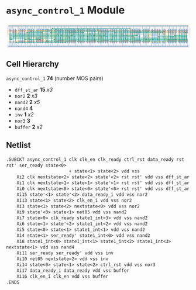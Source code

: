 # `async_control_1` Module
![Layout](async_control_1.png)

## Cell Hierarchy

`async_control_1` **74** (number MOS pairs)
- `dff_st_ar` **15** *x3*
- `nor2` **2** *x3*
- `nand2` **2** *x5*
- `nand4` **4**
- `inv` **1** *x2*
- `nor3` **3**
- `buffer` **2** *x2*

## Netlist

```
.SUBCKT async_control_1 clk clk_en clk_ready ctrl_rst data_ready rst rst' ser_ready state<0>
                        + state<1> state<2> vdd vss
    Xi2 clk nextstate<2> state<2> state'<2> rst rst' vdd vss dff_st_ar
    Xi1 clk nextstate<1> state<1> state'<1> rst rst' vdd vss dff_st_ar
    Xi0 clk nextstate<0> state<0> state'<0> rst rst' vdd vss dff_st_ar
    Xi15 state'<1> state'<2> data_ready_i vdd vss nor2
    Xi13 state<1> state<2> clk_en_i vdd vss nor2
    Xi3 state<1> state<2> nextstate<0> vdd vss nor2
    Xi9 state'<0> state<1> net05 vdd vss nand2
    Xi7 state<0> clk_ready state1_int<3> vdd vss nand2
    Xi6 state<1> state'<2> state1_int<2> vdd vss nand2
    Xi5 state<0> state<1> state1_int<1> vdd vss nand2
    Xi4 state<1> ser_ready' state1_int<0> vdd vss nand2
    Xi8 state1_int<0> state1_int<1> state1_int<2> state1_int<3> nextstate<1> vdd vss nand4
    Xi11 ser_ready ser_ready' vdd vss inv
    Xi10 net05 nextstate<2> vdd vss inv
    Xi14 state<0> state<1> state<2> ctrl_rst vdd vss nor3
    Xi17 data_ready_i data_ready vdd vss buffer
    Xi16 clk_en_i clk_en vdd vss buffer
.ENDS
```

